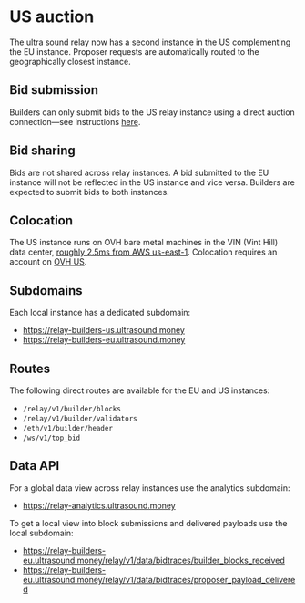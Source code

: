 # US auction

The ultra sound relay now has a second instance in the US complementing the EU instance. Proposer requests are automatically routed to the geographically closest instance.

## Bid submission
Builders can only submit bids to the US relay instance using a direct auction connection—see instructions [here](https://github.com/ultrasoundmoney/docs/blob/main/direct-auction-connections.md).

## Bid sharing
Bids are not shared across relay instances. A bid submitted to the EU instance will not be reflected in the US instance and vice versa. Builders are expected to submit bids to both instances.

## Colocation
The US instance runs on OVH bare metal machines in the VIN (Vint Hill) data center, [roughly 2.5ms from AWS us-east-1](https://was1-vin.smokeping.ovh.net/smokeping??&target=USA.AS16509-us-east-1). Colocation requires an account on [OVH US]([us.ovhcloud.com](https://us.ovhcloud.com/)).

## Subdomains
Each local instance has a dedicated subdomain:

- https://relay-builders-us.ultrasound.money
- https://relay-builders-eu.ultrasound.money

## Routes
The following direct routes are available for the EU and US instances:
- `/relay/v1/builder/blocks`
- `/relay/v1/builder/validators`
- `/eth/v1/builder/header`
- `/ws/v1/top_bid`


## Data API
For a global data view across relay instances use the analytics subdomain:

- https://relay-analytics.ultrasound.money

To get a local view into block submissions and delivered payloads use the local subdomain:

- https://relay-builders-eu.ultrasound.money/relay/v1/data/bidtraces/builder_blocks_received
- https://relay-builders-eu.ultrasound.money/relay/v1/data/bidtraces/proposer_payload_delivered
